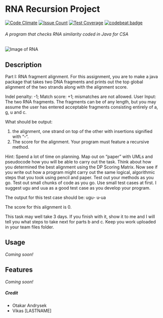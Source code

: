 # RNA Recursion Project
[![Code Climate](https://codeclimate.com/github/otakar-sst/rna-recursion/badges/gpa.svg)](https://codeclimate.com/github/otakar-sst/rna-recursion)
[![Issue Count](https://codeclimate.com/github/otakar-sst/rna-recursion/badges/issue_count.svg)](https://codeclimate.com/github/otakar-sst/rna-recursion)
[![Test Coverage](https://codeclimate.com/github/otakar-sst/rna-recursion/badges/coverage.svg)](https://codeclimate.com/github/otakar-sst/rna-recursion/coverage)
[![codebeat badge](https://codebeat.co/badges/9fc558cf-9952-48d2-8434-a4a0f91410b0)](https://codebeat.co/projects/github-com-otakar-sst-rna-recursion)
###### A program that checks RNA similarity coded in Java for CSA
![Image of RNA](http://www.umichrna.org/wp-content/uploads/2016/01/rna-slide.jpg)


## Description
Part I:  RNA fragment alignment.  For this assignment, you are to make a java package that takes two DNA fragments and prints out the top global alignment of the two strands along with the alignment score.

Indel penalty: -1; Match score: +1; mismatches are not allowed.
User Input: The two RNA fragments. The fragments can be of any length, but you may assume the user has entered acceptable fragments consisting entirely of a, g, u and c.

What should be output:  
1. the alignment, one strand on top of the other with insertions signified with “-“. 
2. The score for the alignment.
Your program must feature a recursive method.

Hint:  Spend a lot of time on planning.  Map out on “paper” with UMLs and pseudocode how you will be able to carry out the task.  Think about how you determined the best alignment using the DP Scoring Matrix.  Now see if you write out how a program might carry out the same logical, algorithmic steps that you took using pencil and paper.
Test out your methods as you go.  Test out small chunks of code as you go.  Use small test cases at first.  I suggest ugu and uua as a good test case as you develop your program.

The output for this test case should be:
ugu-
u-ua

The score for this alignment is 0.

This task may well take 3 days.  If you finish with it, show it to me and I will tell you what steps to take next for parts b and c.
Keep you work uploaded in your team files folder.

## Usage
*Coming soon!*

## Features
*Coming soon!*


##### Credit
- Otakar Andrysek
- Vikas [LASTNAME]
